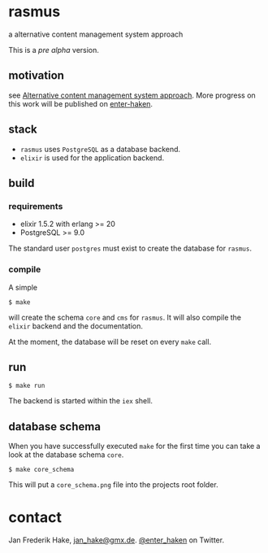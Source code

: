 # rasmus

a alternative content management system approach

This is a *pre alpha* version.

## motivation

see [Alternative content management system approach](http://enter-haken.github.io/posts/2018-02-19-rasmus.html).
More progress on this work will be published on [enter-haken](http://enter-haken.github.io).

## stack

* `rasmus` uses `PostgreSQL` as a database backend.
* `elixir` is used for the application backend.

## build

### requirements

* elixir 1.5.2 with erlang >= 20
* PostgreSQL >= 9.0

The standard user `postgres` must exist to create the database for `rasmus`.

### compile

A simple 

    $ make

will create the schema `core` and `cms` for `rasmus`.
It will also compile the `elixir` backend and the documentation.

At the moment, the database will be reset on every `make` call.

## run

    $ make run

The backend is started within the `iex` shell.

## database schema

When you have successfully executed `make` for the first time you can take a look at the database schema `core`.

    $ make core_schema

This will put a `core_schema.png` file into the projects root folder.

# contact

Jan Frederik Hake, <jan_hake@gmx.de>. [@enter_haken](https://twitter.com/enter_haken) on Twitter.


